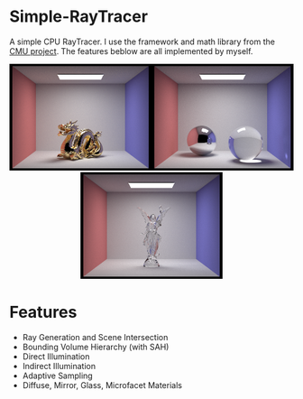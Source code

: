 # Simple-RayTracer
A simple CPU RayTracer.
I use the framework and math library from the [CMU project](https://github.com/462cmu/asst3_pathtracer). The features beblow are all implemented by myself.

<div align=center>

<img src="https://github.com/alianpaul/Simple-RayTracer/blob/master/Result/dragon.png" width="50%" height="50%"><img src="https://github.com/alianpaul/Simple-RayTracer/blob/master/Result/spheres.png" width="50%" height="50%">
<img src="https://github.com/alianpaul/Simple-RayTracer/blob/master/Result/lucy.png" width="50%" height="50%">

</div>

# Features
* Ray Generation and Scene Intersection
* Bounding Volume Hierarchy (with SAH)
* Direct Illumination
* Indirect Illumination
* Adaptive Sampling
* Diffuse, Mirror, Glass, Microfacet Materials
